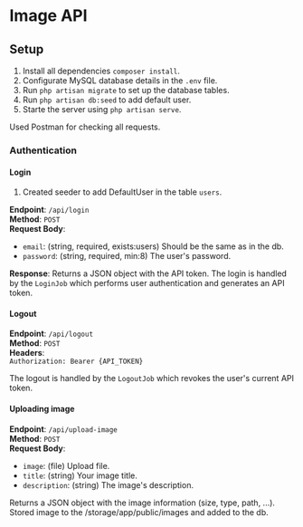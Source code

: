 # Image API

## Setup

1. Install all dependencies `composer install`.
2. Configurate MySQL database details in the `.env` file.
3. Run `php artisan migrate` to set up the database tables.
4. Run `php artisan db:seed` to add default user.
5. Starte the server using `php artisan serve`.

Used Postman for checking all requests.

### Authentication

#### Login

1. Created seeder to add DefaultUser in the table `users`.

**Endpoint**: `/api/login`  
**Method**: `POST`  
**Request Body**:

-   `email`: (string, required, exists:users) Should be the same as in the db.
-   `password`: (string, required, min:8) The user's password.

**Response**:
Returns a JSON object with the API token.
The login is handled by the `LoginJob` which performs user authentication and generates an API token.

#### Logout

**Endpoint**: `/api/logout`  
**Method**: `POST`  
**Headers**:  
`Authorization: Bearer {API_TOKEN}`

The logout is handled by the `LogoutJob` which revokes the user's current API token.

#### Uploading image

**Endpoint**: `/api/upload-image`  
**Method**: `POST`  
**Request Body**:

-   `image`: (file) Upload file.
-   `title`: (string) Your image title.
-   `description`: (string) The image's description.

Returns a JSON object with the image information (size, type, path, ...).
Stored image to the /storage/app/public/images and added to the db.

